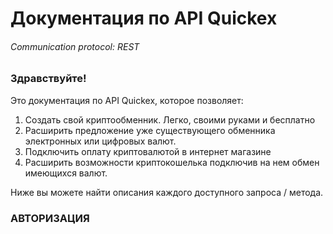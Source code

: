 # Документация по API Quickex
###### Communication protocol: REST

### Здравствуйте!

Это документация по API Quickex, которое позволяет:
1. Создать свой криптообменник. Легко, своими руками и бесплатно
2. Расширить предложение уже существующего обменника электронных или цифровых валют.
3. Подключить оплату криптовалютой в интернет магазине
4. Расширить возможности криптокошелька подключив на нем обмен имеющихся валют.

Ниже вы можете найти описания каждого доступного запроса / метода.


### АВТОРИЗАЦИЯ

